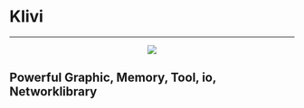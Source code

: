 # Klivi
<hr/>
<div align="center">
    <img src="./resource/logo.png">
</div>
    
<h2>Powerful Graphic, Memory, Tool, io, Networklibrary</h2>
